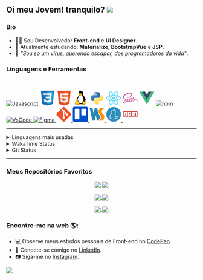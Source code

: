 ## Oi meu Jovem! tranquilo? <img src="https://raw.githubusercontent.com/iampavangandhi/iampavangandhi/master/gifs/Hi.gif" width="25px">

### Bio

- 👨‍💻 Sou Desenvolvedor **Front-end** e **UI Designer**.
- 🌱 Atualmente estudando: **Materialize, BootstrapVue** e **JSP**.
- 💙 <i>⁠"Sou só um vírus, querendo escapar, dos programadores da vida"</i>.

### Linguagens e Ferramentas

<br/>

<p align="left">
  <a href="https://www.javascript.com/" target="_blank">
    <img
      src="https://tadeuesteves.files.wordpress.com/2014/01/javascript-logo.png"
      alt="Javascript"
      width="40"
      height="40"
    />
  </a>
  <a href="https://developer.mozilla.org/pt-BR/docs/Web/CSS" target="_blank">
    <img
      src="https://raw.githubusercontent.com/devicons/devicon/master/icons/css3/css3-original.svg"
      alt="CSS"
      width="40"
      height="40"
    />
  </a>
  <a
    href="https://developer.mozilla.org/pt-BR/docs/Web/HTML"
    target="_blank"
  >
    <img
      src="https://raw.githubusercontent.com/devicons/devicon/master/icons/html5/html5-original.svg"
      alt="HTML"
      width="40"
      height="40"
    />
  </a>
  <a href="https://canaltech.com.br/software/Linux-voce-sabe-o-que-e-isso/" target="_blank">
    <img
      src="https://raw.githubusercontent.com/devicons/devicon/master/icons/linux/linux-original.svg"
      alt="Linux"
      width="40"
      height="40"
    />
  </a>
  <a href="https://www.python.org/" target="_blank">
    <img
      src="https://raw.githubusercontent.com/devicons/devicon/master/icons/python/python-original.svg"
      alt="Python"
      width="40"
      height="40"
    />
  </a>
  <a href="https://pt-br.reactjs.org/" target="_blank">
    <img
      src="https://raw.githubusercontent.com/devicons/devicon/master/icons/react/react-original.svg"
      alt="React"
      width="40"
      height="40"
    />
  </a>
  <a href="https://sass-lang.com/" target="_blank">
    <img
      src="https://raw.githubusercontent.com/devicons/devicon/master/icons/sass/sass-original.svg"
      alt="Sass"
      width="40"
      height="40"
    />
  </a>
  <a href="https://vuejs.org/" target="_blank">
    <img
      src="https://raw.githubusercontent.com/devicons/devicon/master/icons/vuejs/vuejs-original.svg"
      alt="Vuejs"
      width="40"
      height="40"
    />
  </a>
  <a href="https://nuxtjs.org/" target="_blank">
    <img
      src="https://nuxtjs.org/logos/nuxt.svg"
      alt="npm"
      width="40"
      height="40"
    />
  </a>
  <a href="https://code.visualstudio.com/" target="_blank">
    <img
      src="https://upload.wikimedia.org/wikipedia/commons/thumb/9/9a/Visual_Studio_Code_1.35_icon.svg/512px-Visual_Studio_Code_1.35_icon.svg.png"
      alt="VsCode"
      width="40"
      height="40"
    />
  </a>
  <a href="https://www.figma.com/" target="_blank">
    <img
      src="https://i.pinimg.com/originals/a5/58/b4/a558b426cb8973523f37bbed94cf0f09.png"
      alt="Figma"
      width="40"
      height="40"
    />
  </a>
  <a href="https://git-scm.com/" target="_blank">
    <img
      src="https://raw.githubusercontent.com/devicons/devicon/master/icons/git/git-original.svg"
      alt="Git"
      width="40"
      height="40"
    />
  </a>
  <a href="https://trello.com/pt-BR" target="_blank">
    <img
      src="https://raw.githubusercontent.com/devicons/devicon/master/icons/trello/trello-plain.svg"
      alt="Trello"
      width="40"
      height="40"
    />
  </a>
  <a href="https://www.jetbrains.com/pt-br/webstorm/" target="_blank">
    <img
      src="https://raw.githubusercontent.com/devicons/devicon/master/icons/webstorm/webstorm-original.svg"
      alt="WebStorm"
      width="40"
      height="40"
    />
  </a>
  <a href="https://yarnpkg.com/" target="_blank">
    <img
      src="https://raw.githubusercontent.com/devicons/devicon/master/icons/yarn/yarn-original.svg"
      alt="Yarn"
      width="40"
      height="40"
    />
  </a>
  <a href="https://www.npmjs.com/" target="_blank">
    <img
      src="https://raw.githubusercontent.com/devicons/devicon/master/icons/npm/npm-original-wordmark.svg"
      alt="npm"
      width="40"
      height="40"
    />
  </a>
</p>
<hr/>
<details>
  <summary>Linguagens mais usadas</summary>
  <p align="center">
    <a href="https://github.com/juliovt-07?tab=repositories">
      <img
        align="center"
        src="https://github-readme-stats.vercel.app/api/top-langs/?username=juliovt-07&layout=compact&theme=dark&hide_border=true&langs_count=10"
      />
    </a>
  </p>
</details>
<details>
  <summary>WakaTime Status</summary>
  <p align="center">
    <a href="https://github.com/juliovt-07?tab=repositories">
      <img
        align="center"
        src="https://github-readme-stats.vercel.app/api/wakatime?username=juliovt&theme=dark&layout=compact&hide_border=true"
      />
    </a>
  </p>
</details>
<details>
  <summary>Git Status</summary>
  <p align="center">
    <a href="https://github.com/juliovt-07?tab=stars">
      <img
        align="center"
        height="165"
        src="https://github-readme-stats.vercel.app/api?username=juliovt-07&show_icons=true&theme=dark&hide_border=true"
      />
    </a>
  </p>
</details>
<hr/>

### Meus Repositórios Favoritos

<p align="center">
  <a href="https://github.com/juliovt-07/heroku-first-api">
    <img align="center" src="https://github-readme-stats.vercel.app/api/pin/?username=juliovt-07&repo=heroku-first-api&theme=great-gatsby" />
  </a>
  <a href="https://github.com/juliovt-07/Css-Xiaomi">
    <img align="center" src="https://github-readme-stats.vercel.app/api/pin/?username=juliovt-07&repo=Css-Xiaomi&theme=onedark" />
  </a>
</p>
<p align="center">
  <a href="https://github.com/juliovt-07/consuming-api-with-dart">
    <img align="center" src="https://github-readme-stats.vercel.app/api/pin/?username=juliovt-07&repo=consuming-api-with-dart&theme=cobalt" />
  </a>
  <a href="https://github.com/juliovt-07/Slider-Text">
    <img align="center" src="https://github-readme-stats.vercel.app/api/pin/?username=juliovt-07&repo=Slider-Text&theme=material-palenight" />
  </a>
</p>
<p align="center">
  <a href="https://github.com/juliovt-07/Nuxt-Js">
    <img align="center" src="https://github-readme-stats.vercel.app/api/pin/?username=juliovt-07&repo=Nuxt-Js&theme=gotham" />
  </a>
  <a href="https://github.com/juliovt-07/Pokeapi-vue">
    <img align="center" src="https://github-readme-stats.vercel.app/api/pin/?username=juliovt-07&repo=Pokeapi-vue&theme=gotham" />
  </a>
</p>

### Encontre-me na web 🌎:

- 💻 Observe meus estudos pessoais de Front-end no <a href="https://codepen.io/juliovt-07">CodePen</a>
- 💼 Conecte-se comigo no <a href="https://www.linkedin.com/in/juliocesaar/">LinkedIn</a>.
- 📷 Siga-me no <a href="https://www.instagram.com/julio_cesar_vt07/">Instagram</a>.

![](https://komarev.com/ghpvc/?username=juliovt-07&color=blue&style=plastic&label=Visualiza%C3%A7%C3%B5es)
